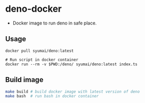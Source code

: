 # deno-docker

* Docker image to run deno in safe place.

## Usage

```
docker pull syumai/deno:latest

# Run script in docker container
docker run --rm -v $PWD:/deno/ syumai/deno:latest index.ts
```

## Build image

```sh
make build # build docker image with latest version of deno
make bash  # run bash in docker container
```


